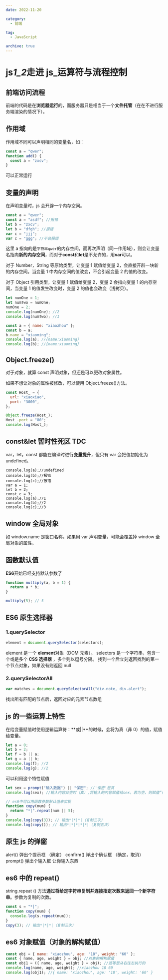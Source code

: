 ```yaml
---
date: 2022-11-20

category:
  - 前端

tag:
  - JavaScript

archive: true
---
```


# js*1_2*走进 js\_运算符与流程控制

## 前端访问流程

前端的代码是在**浏览器运行**的，而服务器只是相当于一个**文件托管**（在在不进行服务端渲染的情况下）。

## 作用域

作用域不同可以声明相同的变量名，如：

```js
const a = "qwer";
function add() {
  const a = "zxcv";
}
```

可以正常运行

## 变量的声明

在声明变量时，js 会开辟一个内存空间。

```js
const a = "qwer";
const a = "asdf"; //报错
let b = "zxcv";
let b = "dfgh"; //报错
var c = "jjj";
var c = "ggg"; //不会报错
```

这里 a 指向的是`字符串qwer`的内存空间，而再次声明（同一作用域），则会让变量名指向**新的内存空间**，而对于**const**和**let**是不允许的，用**var**可以。

对于 Number，String 等原始类型，让变量 1 赋值给变量 2，会直接开辟一块新的内存空间。当变量 1 中内存空间的值改变，不会引起变量 2 的值的改变。

对于 Object 引用类型，让变量 1 赋值给变量 2，变量 2 会指向变量 1 的内存空间，当变量 1 的值发生改变时，变量 2 的值也会改变（浅拷贝）。

```js
let numOne = 1;
let numTwo = numOne;
numOne = 2;
console.log(numOne); //2
console.log(numTwo); //1

const a = { name: "xiaozhou" };
const b = a;
b.name = "xiaoming";
console.log(a); //{name:xiaoming}
console.log(b); //{name:xiaoming}
```

## Object.freeze()

对于对象，就算 const 声明对象，但还是可以更改对象属性。

如果不想让对象的属性被修改，可以使用 Object.freeze()方法。

```js
const Host_ = {
  url: "xiaoxiao",
  port: "3000",
};

Object.freeze(Host_);
Host_.port = "80";
console.log(Host_);
```

## const&let 暂时性死区 TDC

var，let，const 都能在编译时进行**变量提升**，但只有 var 会把值初始化为 undefined。

```
console.log(a);//undefined
console.log(b);//报错
console.log(c);//报错
var a = 1;
let b = 2;
const c = 3;
console.log(a);//1
console.log(b);//2
console.log(c);//3
```

## window 全局对象

如 window.name 是窗口名称，如果用 var 声明变量，可能会覆盖掉 window 全局对象的属性。

## 函数默认值

**ES6**开始已经支持默认参数了

```js
function multiply(a, b = 1) {
  return a * b;
}

multiply(5); // 5
```

## ES6 原生选择器

### 1.querySelector

```js
element = document.querySelector(selectors);
```

element 是一个 **element**对象（DOM 元素）。
selectors 是一个字符串，包含一个或是多个 **CSS 选择器** ，多个则以逗号分隔。
找到一个后立刻返回找到的第一个节点对象，如果没有则返回 null

### 2.querySelectorAll

```js
var matches = document.querySelectorAll("div.note, div.alert");
```

找出所有匹配的节点后，返回对应的元素节点数组

## js 的一些运算上特性

在给变量赋值时使用逻辑运算符：**或||**的时候，会将为真（非 0）的值，赋值给变量。

```js
let a = 0;
let b = 2;
let f = b || a;
let g = a || b;
console.log(f); //2
console.log(g); //2
```

可以利用这个特性赋值

```js
let sex = prompt("输入数据") || "保密"; //'保密'是真
console.log(sex); //输入内容非空时（真）,将输入的内容赋值给sex。若为空，则赋值“保密”

// es6中可以用函数参数默认值来实现
function copy(num) {
  return "*|".repeat(num || 5);
}
console.log(copy(3)); // 输出*|*|*|（复制三次）
console.log(copy()); // 输出*|*|*|*|*|（复制五次）
```

## 原生 js 的弹窗

alert() 弹出个提示框 （确定）
confirm() 弹出个确认框 （确定，取消）
prompt() 弹出个输入框 让你输入东西

## es6 中的 repeat()

string.repeat () 方法**通过将给定字符串复制并连接指定次数来返回一个新字符串**。参数为复制的次数。

```js
const s = "*|";
function copy(num) {
  console.log(s.repeat(num));
}
copy(3); // 输出*|*|*|（复制三次）
```

## es6 对象赋值（对象的解构赋值）

```js
const obj = { name: "xiaozhou", age: "18", weight: "60" };
const { name, age, weight } = obj; //对象的解构赋值
const obj1 = ({ name, age, weight } = obj); //连等是从右往左执行的
console.log(name, age, weight); //xiaozhou 18 60
console.log(obj1); //{ name: 'xiaozhou', age: '18', weight: '60' }
```
